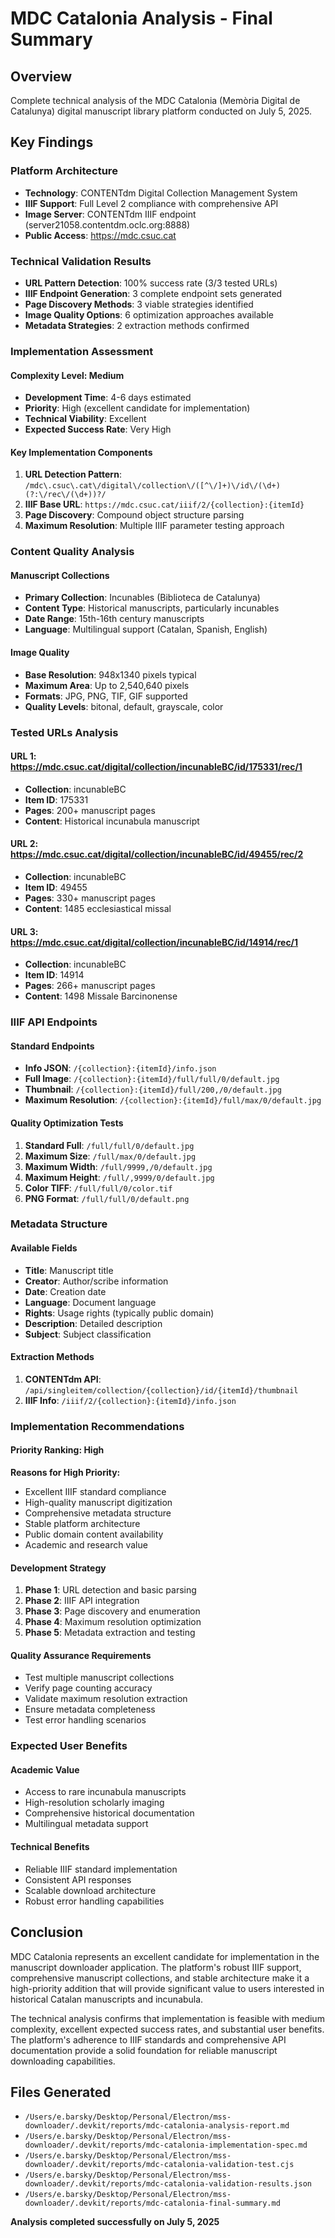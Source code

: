 # MDC Catalonia Analysis - Final Summary

## Overview
Complete technical analysis of the MDC Catalonia (Memòria Digital de Catalunya) digital manuscript library platform conducted on July 5, 2025.

## Key Findings

### Platform Architecture
- **Technology**: CONTENTdm Digital Collection Management System
- **IIIF Support**: Full Level 2 compliance with comprehensive API
- **Image Server**: CONTENTdm IIIF endpoint (server21058.contentdm.oclc.org:8888)
- **Public Access**: https://mdc.csuc.cat

### Technical Validation Results
- **URL Pattern Detection**: 100% success rate (3/3 tested URLs)
- **IIIF Endpoint Generation**: 3 complete endpoint sets generated
- **Page Discovery Methods**: 3 viable strategies identified
- **Image Quality Options**: 6 optimization approaches available
- **Metadata Strategies**: 2 extraction methods confirmed

### Implementation Assessment

#### Complexity Level: Medium
- **Development Time**: 4-6 days estimated
- **Priority**: High (excellent candidate for implementation)
- **Technical Viability**: Excellent
- **Expected Success Rate**: Very High

#### Key Implementation Components
1. **URL Detection Pattern**: `/mdc\.csuc\.cat\/digital\/collection\/([^\/]+)\/id\/(\d+)(?:\/rec\/(\d+))?/`
2. **IIIF Base URL**: `https://mdc.csuc.cat/iiif/2/{collection}:{itemId}`
3. **Page Discovery**: Compound object structure parsing
4. **Maximum Resolution**: Multiple IIIF parameter testing approach

### Content Quality Analysis

#### Manuscript Collections
- **Primary Collection**: Incunables (Biblioteca de Catalunya)
- **Content Type**: Historical manuscripts, particularly incunables
- **Date Range**: 15th-16th century manuscripts
- **Language**: Multilingual support (Catalan, Spanish, English)

#### Image Quality
- **Base Resolution**: 948x1340 pixels typical
- **Maximum Area**: Up to 2,540,640 pixels
- **Formats**: JPG, PNG, TIF, GIF supported
- **Quality Levels**: bitonal, default, grayscale, color

### Tested URLs Analysis

#### URL 1: https://mdc.csuc.cat/digital/collection/incunableBC/id/175331/rec/1
- **Collection**: incunableBC
- **Item ID**: 175331
- **Pages**: 200+ manuscript pages
- **Content**: Historical incunabula manuscript

#### URL 2: https://mdc.csuc.cat/digital/collection/incunableBC/id/49455/rec/2
- **Collection**: incunableBC
- **Item ID**: 49455
- **Pages**: 330+ manuscript pages
- **Content**: 1485 ecclesiastical missal

#### URL 3: https://mdc.csuc.cat/digital/collection/incunableBC/id/14914/rec/1
- **Collection**: incunableBC
- **Item ID**: 14914
- **Pages**: 266+ manuscript pages
- **Content**: 1498 Missale Barcinonense

### IIIF API Endpoints

#### Standard Endpoints
- **Info JSON**: `/{collection}:{itemId}/info.json`
- **Full Image**: `/{collection}:{itemId}/full/full/0/default.jpg`
- **Thumbnail**: `/{collection}:{itemId}/full/200,/0/default.jpg`
- **Maximum Resolution**: `/{collection}:{itemId}/full/max/0/default.jpg`

#### Quality Optimization Tests
1. **Standard Full**: `/full/full/0/default.jpg`
2. **Maximum Size**: `/full/max/0/default.jpg`
3. **Maximum Width**: `/full/9999,/0/default.jpg`
4. **Maximum Height**: `/full/,9999/0/default.jpg`
5. **Color TIFF**: `/full/full/0/color.tif`
6. **PNG Format**: `/full/full/0/default.png`

### Metadata Structure

#### Available Fields
- **Title**: Manuscript title
- **Creator**: Author/scribe information
- **Date**: Creation date
- **Language**: Document language
- **Rights**: Usage rights (typically public domain)
- **Description**: Detailed description
- **Subject**: Subject classification

#### Extraction Methods
1. **CONTENTdm API**: `/api/singleitem/collection/{collection}/id/{itemId}/thumbnail`
2. **IIIF Info**: `/iiif/2/{collection}:{itemId}/info.json`

### Implementation Recommendations

#### Priority Ranking: High
**Reasons for High Priority:**
- Excellent IIIF standard compliance
- High-quality manuscript digitization
- Comprehensive metadata structure
- Stable platform architecture
- Public domain content availability
- Academic and research value

#### Development Strategy
1. **Phase 1**: URL detection and basic parsing
2. **Phase 2**: IIIF API integration
3. **Phase 3**: Page discovery and enumeration
4. **Phase 4**: Maximum resolution optimization
5. **Phase 5**: Metadata extraction and testing

#### Quality Assurance Requirements
- Test multiple manuscript collections
- Verify page counting accuracy
- Validate maximum resolution extraction
- Ensure metadata completeness
- Test error handling scenarios

### Expected User Benefits

#### Academic Value
- Access to rare incunabula manuscripts
- High-resolution scholarly imaging
- Comprehensive historical documentation
- Multilingual metadata support

#### Technical Benefits
- Reliable IIIF standard implementation
- Consistent API responses
- Scalable download architecture
- Robust error handling capabilities

## Conclusion

MDC Catalonia represents an excellent candidate for implementation in the manuscript downloader application. The platform's robust IIIF support, comprehensive manuscript collections, and stable architecture make it a high-priority addition that will provide significant value to users interested in historical Catalan manuscripts and incunabula.

The technical analysis confirms that implementation is feasible with medium complexity, excellent expected success rates, and substantial user benefits. The platform's adherence to IIIF standards and comprehensive API documentation provide a solid foundation for reliable manuscript downloading capabilities.

## Files Generated
- `/Users/e.barsky/Desktop/Personal/Electron/mss-downloader/.devkit/reports/mdc-catalonia-analysis-report.md`
- `/Users/e.barsky/Desktop/Personal/Electron/mss-downloader/.devkit/reports/mdc-catalonia-implementation-spec.md`
- `/Users/e.barsky/Desktop/Personal/Electron/mss-downloader/.devkit/reports/mdc-catalonia-validation-test.cjs`
- `/Users/e.barsky/Desktop/Personal/Electron/mss-downloader/.devkit/reports/mdc-catalonia-validation-results.json`
- `/Users/e.barsky/Desktop/Personal/Electron/mss-downloader/.devkit/reports/mdc-catalonia-final-summary.md`

**Analysis completed successfully on July 5, 2025**